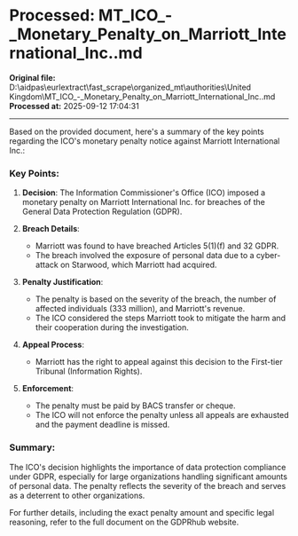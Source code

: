 # Processed: MT_ICO_-_Monetary_Penalty_on_Marriott_International_Inc..md

**Original file:** D:\aidpas\eurlextract\fast_scrape\organized_mt\authorities\United Kingdom\MT_ICO_-_Monetary_Penalty_on_Marriott_International_Inc..md
**Processed at:** 2025-09-12 17:04:31

---

Based on the provided document, here's a summary of the key points regarding the ICO's monetary penalty notice against Marriott International Inc.:

### Key Points:
1. **Decision**: The Information Commissioner's Office (ICO) imposed a monetary penalty on Marriott International Inc. for breaches of the General Data Protection Regulation (GDPR).

2. **Breach Details**:
   - Marriott was found to have breached Articles 5(1)(f) and 32 GDPR.
   - The breach involved the exposure of personal data due to a cyber-attack on Starwood, which Marriott had acquired.

3. **Penalty Justification**:
   - The penalty is based on the severity of the breach, the number of affected individuals (333 million), and Marriott's revenue.
   - The ICO considered the steps Marriott took to mitigate the harm and their cooperation during the investigation.

4. **Appeal Process**:
   - Marriott has the right to appeal against this decision to the First-tier Tribunal (Information Rights).

5. **Enforcement**:
   - The penalty must be paid by BACS transfer or cheque.
   - The ICO will not enforce the penalty unless all appeals are exhausted and the payment deadline is missed.

### Summary:
The ICO's decision highlights the importance of data protection compliance under GDPR, especially for large organizations handling significant amounts of personal data. The penalty reflects the severity of the breach and serves as a deterrent to other organizations.

For further details, including the exact penalty amount and specific legal reasoning, refer to the full document on the GDPRhub website.